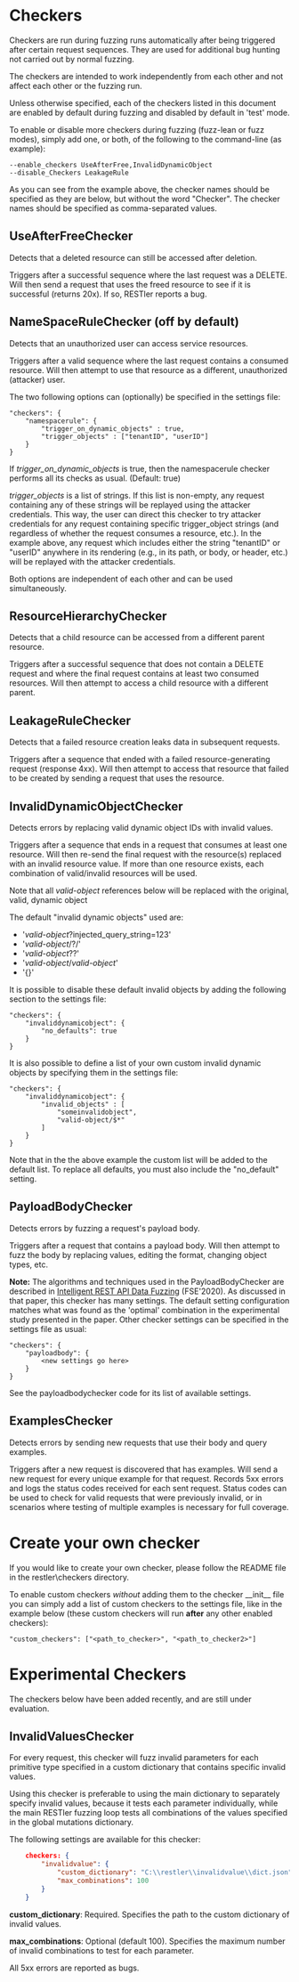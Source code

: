 # Checkers
Checkers are run during fuzzing runs automatically after being triggered after certain request sequences.
They are used for additional bug hunting not carried out by normal fuzzing.

The checkers are intended to work independently from each other
and not affect each other or the fuzzing run.

Unless otherwise specified,
each of the checkers listed in this document
are enabled by default during fuzzing
and disabled by default in 'test' mode.

To enable or disable more checkers during fuzzing (fuzz-lean or fuzz modes),
simply add one, or both, of the following to the command-line (as example):

```
--enable_checkers UseAfterFree,InvalidDynamicObject
--disable_Checkers LeakageRule
```

As you can see from the example above,
the checker names should be specified as they are below,
but without the word "Checker".
The checker names should be specified as comma-separated values.

## UseAfterFreeChecker
Detects that a deleted resource can still be accessed after deletion.

Triggers after a successful sequence where the last request was a DELETE.
Will then send a request that uses the freed resource to see if it is successful (returns 20x).
If so, RESTler reports a bug.

## NameSpaceRuleChecker (off by default)
Detects that an unauthorized user can access service resources.

Triggers after a valid sequence where the last request contains a consumed resource.
Will then attempt to use that resource as a different, unauthorized (attacker) user.

The two following options can (optionally) be specified in the settings file:
```
"checkers": {
    "namespacerule": {
        "trigger_on_dynamic_objects" : true,
        "trigger_objects" : ["tenantID", "userID"]
    }
}
```

If *trigger_on_dynamic_objects* is true, then the namespacerule checker performs all its checks as usual. (Default: true)

*trigger_objects* is a list of strings. If this list is non-empty, any request containing any of these strings will be replayed using the attacker credentials. This way, the user can direct this checker to try attacker credentials for any request containing specific trigger_object strings (and regardless of whether the request consumes a resource, etc.). In the example above, any request which includes either the string "tenantID" or "userID" anywhere in its rendering (e.g., in its path, or body, or header, etc.) will be replayed with the attacker credentials.

Both options are independent of each other and can be used simultaneously.

## ResourceHierarchyChecker
Detects that a child resource can be accessed from a different parent resource.

Triggers after a successful sequence that does not contain a DELETE request
and where the final request contains at least two consumed resources.
Will then attempt to access a child resource with a different parent.

## LeakageRuleChecker
Detects that a failed resource creation leaks data in subsequent requests.

Triggers after a sequence that ended
with a failed resource-generating request (response 4xx).
Will then attempt to access that resource that failed to be created
by sending a request that uses the resource.

## InvalidDynamicObjectChecker
Detects errors by replacing valid dynamic object IDs with invalid values.

Triggers after a sequence that ends in a request that consumes at least one resource.
Will then re-send the final request with the resource(s) replaced with an invalid resource value.
If more than one resource exists,
each combination of valid/invalid resources will be used.

Note that all _valid-object_ references below will be replaced with the original, valid, dynamic object

The default "invalid dynamic objects" used are:
* '_valid-object_?injected_query_string=123'
* '_valid-object_/?/'
* '_valid-object_??'
* '_valid-object_/_valid-object_'
* '{}'

It is possible to disable these default invalid objects by adding the following section to the settings file:
```
"checkers": {
    "invaliddynamicobject": {
        "no_defaults": true
    }
}
```

It is also possible to define a list of your own custom invalid dynamic objects by specifying them in the settings file:
```
"checkers": {
    "invaliddynamicobject": {
        "invalid_objects" : [
            "someinvalidobject",
            "valid-object/$*"
        ]
    }
}
```

Note that in the the above example the custom list will be added to the default list.
To replace all defaults, you must also include the "no_default" setting.

## PayloadBodyChecker
Detects errors by fuzzing a request's payload body.

Triggers after a request that contains a payload body.
Will then attempt to fuzz the body by
replacing values,
editing the format,
changing object types,
etc.

__Note:__ The algorithms and techniques used in the PayloadBodyChecker
are described in [Intelligent REST API Data Fuzzing​​](https://patricegodefroid.github.io/public_psfiles/fse2020.pdf) (FSE'2020).
As discussed in that paper, this checker has many settings. The default
 setting configuration matches what was found as the 'optimal'
 combination in the experimental study presented in the paper.
 Other checker settings can be specified in the settings file as usual:
```
"checkers": {
    "payloadbody": {
        <new settings go here>
    }
}
```
See the payloadbodychecker code for its list of available settings.

## ExamplesChecker
Detects errors by sending new requests that use their body and query examples.

Triggers after a new request is discovered that has examples.
Will send a new request for every unique example for that request.
Records 5xx errors and logs the status codes received for each sent request.
Status codes can be used to check for valid requests that were previously invalid,
or in scenarios where testing of multiple examples is necessary for full coverage.

# Create your own checker
If you would like to create your own checker,
please follow the README file in the restler\checkers directory.

To enable custom checkers _without_ adding them to the checker \_\_init\_\_ file
you can simply add a list of custom checkers to the settings file,
like in the example below (these custom checkers will run __after__ any other enabled checkers):

`"custom_checkers": ["<path_to_checker>", "<path_to_checker2>"]`

# Experimental Checkers

The checkers below have been added recently, and are still under evaluation.

## InvalidValuesChecker
For every request, this checker will fuzz invalid parameters for each
primitive type specified in a custom dictionary that contains specific invalid values.

Using this checker is preferable to using the main dictionary to separately specify invalid values,
because it tests each parameter individually, while the main RESTler fuzzing loop tests all combinations
of the values specified in the global mutations dictionary.

The following settings are available for this checker:
```json
    checkers: {
        "invalidvalue": {
            "custom_dictionary": "C:\\restler\\invalidvalue\\dict.json",
            "max_combinations": 100
        }
    }
```
__custom_dictionary__: Required.  Specifies the path to the custom dictionary of invalid values.

__max_combinations__: Optional (default 100).  Specifies the maximum number of invalid combinations to test for each parameter.


All 5xx errors are reported as bugs.


